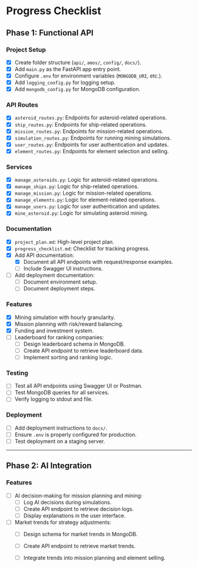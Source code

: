 # Progress Checklist

## Phase 1: Functional API

### Project Setup

- [x] Create folder structure (`api/`, `amos/`, `config/`, `docs/`).
- [x] Add `main.py` as the FastAPI app entry point.
- [x] Configure `.env` for environment variables (`MONGODB_URI`, etc.).
- [x] Add `logging_config.py` for logging setup.
- [x] Add `mongodb_config.py` for MongoDB configuration.

### API Routes

- [x] `asteroid_routes.py`: Endpoints for asteroid-related operations.
- [x] `ship_routes.py`: Endpoints for ship-related operations.
- [x] `mission_routes.py`: Endpoints for mission-related operations.
- [x] `simulation_routes.py`: Endpoints for running mining simulations.
- [x] `user_routes.py`: Endpoints for user authentication and updates.
- [x] `element_routes.py`: Endpoints for element selection and selling.

### Services

- [x] `manage_asteroids.py`: Logic for asteroid-related operations.
- [x] `manage_ships.py`: Logic for ship-related operations.
- [x] `manage_mission.py`: Logic for mission-related operations.
- [x] `manage_elements.py`: Logic for element-related operations.
- [x] `manage_users.py`: Logic for user authentication and updates.
- [x] `mine_asteroid.py`: Logic for simulating asteroid mining.

### Documentation

- [x] `project_plan.md`: High-level project plan.
- [x] `progress_checklist.md`: Checklist for tracking progress.
- [x] Add API documentation:
  - [x] Document all API endpoints with request/response examples.
  - [ ] Include Swagger UI instructions.
- [ ] Add deployment documentation:
  - [ ] Document environment setup.
  - [ ] Document deployment steps.

### Features

- [x] Mining simulation with hourly granularity.
- [x] Mission planning with risk/reward balancing.
- [x] Funding and investment system.
- [ ] Leaderboard for ranking companies:
  - [ ] Design leaderboard schema in MongoDB.
  - [ ] Create API endpoint to retrieve leaderboard data.
  - [ ] Implement sorting and ranking logic.

### Testing

- [ ] Test all API endpoints using Swagger UI or Postman.
- [ ] Test MongoDB queries for all services.
- [ ] Verify logging to stdout and file.

### Deployment

- [ ] Add deployment instructions to `docs/`.
- [ ] Ensure `.env` is properly configured for production.
- [ ] Test deployment on a staging server.

---

## Phase 2: AI Integration

### Features

- [ ] AI decision-making for mission planning and mining:
  - [ ] Log AI decisions during simulations.
  - [ ] Create API endpoint to retrieve decision logs.
  - [ ] Display explanations in the user interface.
- [ ] Market trends for strategy adjustments:
  - [ ] Design schema for market trends in MongoDB.
  - [ ] Create API endpoint to retrieve market trends.
  - [ ] Integrate trends into mission planning and element selling.

